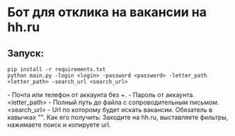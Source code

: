 Бот для отклика на вакансии на hh.ru
=====
Запуск:
-----
    pip install -r requirements.txt
    python main.py -login <login> -password <password> -letter_path <letter_path> -search_url <search_url>

<login> - Почта или телефон от аккаунта без +.
<password> - Пароль от аккаунта.
<letter_path> - Полный путь до файла с сопроводительным письмом.
<search_url> - Url по которому будет искать вакансии. Обязатель в кавычках "".
Как его получить: Заходите на hh.ru, выставляете фильтры, нажимаете поиск и копируете url.


